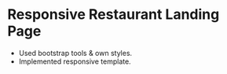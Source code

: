 # Responsive Restaurant Landing Page

- Used bootstrap tools & own styles.
- Implemented responsive template.

